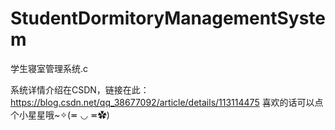 # StudentDormitoryManagementSystem
学生寝室管理系统.c

系统详情介绍在CSDN，链接在此：https://blog.csdn.net/qq_38677092/article/details/113114475
喜欢的话可以点个小星星哦~✧(≖ ◡ ≖✿)
